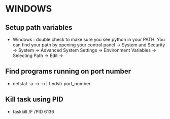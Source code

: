 
# WINDOWS

## Setup path variables
- Windows : double check to make sure you see python in your PATH. You can find your path by opening your control panel -> System and Security -> System -> Advanced System Settings -> Environment Variables -> Selecting Path -> Edit ->


## Find programs running on port number
- netstat -a -o -n | findstr port_number

## Kill task using PID
- taskkill /F /PID 6136


